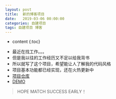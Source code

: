 ```yaml
---
layout: post
title:  新的博客项目
date:   2019-03-06 00:00:00
categories: 自建项目
tags: 自建项目 博客
---
```


* content
{:toc}

- 最近在找工作。。。
- 但是我以往的工作经历又不足以给我背书
- 所以就写了这个项目，希望能让人了解我的代码风格
- 项目基本功能都已经实现，还在火热更新中
- [项目仓库](https://github.com/python-myway/ablog)
- [DEMO](http://misaki001.pythonanywhere.com/)
> HOPE MATCH SUCCESS EARLY！